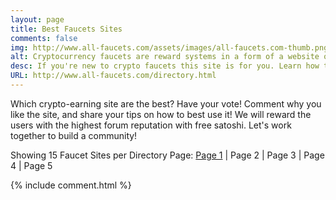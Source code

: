 ```yaml
---
layout: page
title: Best Faucets Sites
comments: false
img: http://www.all-faucets.com/assets/images/all-faucets.com-thumb.png
alt: Cryptocurrency faucets are reward systems in a form of a website or an app that dispense free coins.
desc: If you're new to crypto faucets this site is for you. Learn how to maximize the value of your time and effort while claiming from free bitcoin faucet sites.
URL: http://www.all-faucets.com/directory.html
---
```

Which crypto-earning site are the best? Have your vote! Comment why you like the site, and share your tips on how to best use it! We will reward the users with the highest forum reputation with free satoshi. Let's work together to build a community!
<p> </p>
Showing 15 Faucet Sites per Directory Page:
  <a href="http://www.all-faucets.com/directory.html">Page 1<a/> | Page 2 | Page 3 | Page 4 | Page 5

<p> </p>
{% include comment.html %}
